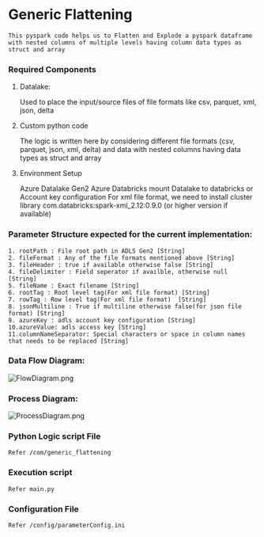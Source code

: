 # Generic Flattening 

    This pyspark code helps us to Flatten and Explode a pyspark dataframe with nested columns of multiple levels having column data types as struct and array 

### Required Components
1.	Datalake:

    Used to place the input/source files of file formats like csv, parquet, xml, json, delta

2.	Custom python code

    The logic is written here by considering different file formats (csv, parquet, json, xml, delta) and data with nested columns having data types as struct and array

3.	Environment Setup

    Azure Datalake Gen2
    Azure Databricks
    mount Datalake to databricks or Account key configuration
    For xml file format, we need to install cluster library com.databricks:spark-xml_2.12:0.9.0 (or higher version if available)

### Parameter Structure expected for the current implementation:
    1. rootPath : File root path in ADLS Gen2 [String]
    2. fileFormat : Any of the file formats mentioned above [String]
    3. fileHeader : true if available otherwise false [String]
    4. fileDelimiter : Field seperator if availble, otherwise null [String]
    5. fileName : Exact filename [String]
    6. rootTag : Root level tag(For xml file format) [String]
    7. rowTag : Row level tag(For xml file format)  [String]
    8. jsonMultiline : True if multiline otherwise false(for json file format) [String]
    9. azureKey : adls account key configuration [String]
    10.azureValue: adls access key [String]
    11.columnNameSeparator: Special characters or space in column names that needs to be replaced [String]

### Data Flow Diagram:
![FlowDiagram.png]()

### Process Diagram:
![ProcessDiagram.png]()

### Python Logic script File

    Refer /com/generic_flattening

### Execution script
   
    Refer main.py

### Configuration File

    Refer /config/parameterConfig.ini

